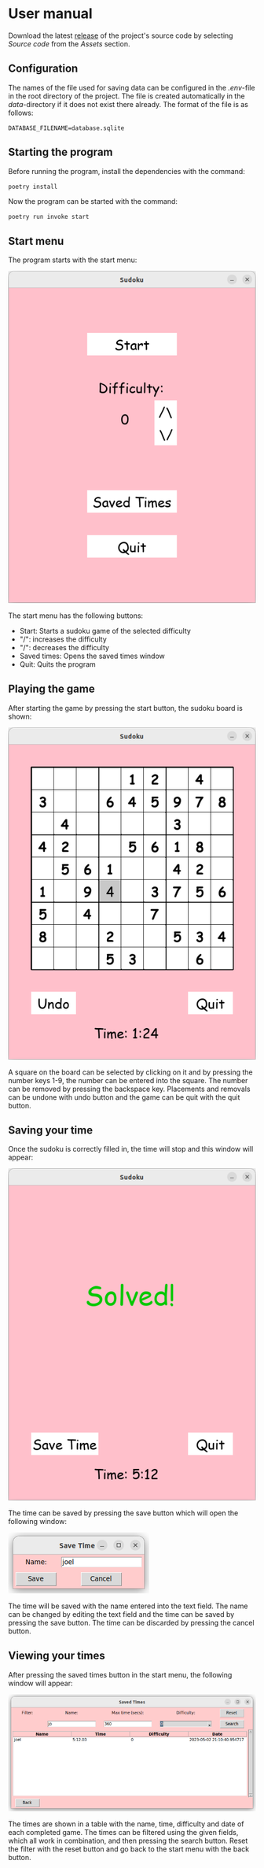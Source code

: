 # User manual

Download the latest [release](https://github.com/Piketulus/ot-harjoitustyo/releases) of the project's source code by selecting _Source code_ from the _Assets_ section.

## Configuration

The names of the file used for saving data can be configured in the _.env_-file in the root directory of the project. The file is created automatically in the _data_-directory if it does not exist there already. The format of the file is as follows:

```
DATABASE_FILENAME=database.sqlite
```

## Starting the program

Before running the program, install the dependencies with the command:

```bash
poetry install
```

Now the program can be started with the command:

```
poetry run invoke start
```

## Start menu

The program starts with the start menu:

![](../dokumentaatio/kuvat/manual-startmenu.png)

The start menu has the following buttons:
 - Start: Starts a sudoku game of the selected difficulty
 - "/\": increases the difficulty
 - "\/": decreases the difficulty
 - Saved times: Opens the saved times window
 - Quit: Quits the program

## Playing the game

After starting the game by pressing the start button, the sudoku board is shown:

![](../dokumentaatio/kuvat/manual-playsudoku.png)

A square on the board can be selected by clicking on it and by pressing the number keys 1-9, the number can be entered into the square. The number can be removed by pressing the backspace key. Placements and removals can be undone with undo button and the game can be quit with the quit button.

## Saving your time

Once the sudoku is correctly filled in, the time will stop and this window will appear:

![](../dokumentaatio/kuvat/manual-solved.png)

The time can be saved by pressing the save button which will open the following window:

![](../dokumentaatio/kuvat/manual-savetime.png)

The time will be saved with the name entered into the text field. The name can be changed by editing the text field and the time can be saved by pressing the save button. The time can be discarded by pressing the cancel button.


## Viewing your times

After pressing the saved times button in the start menu, the following window will appear:

![](../dokumentaatio/kuvat/manual-viewtimes.png)

The times are shown in a table with the name, time, difficulty and date of each completed game. The times can be filtered using the given fields, which all work in combination, and then pressing the search button. Reset the filter with the reset button and go back to the start menu with the back button.